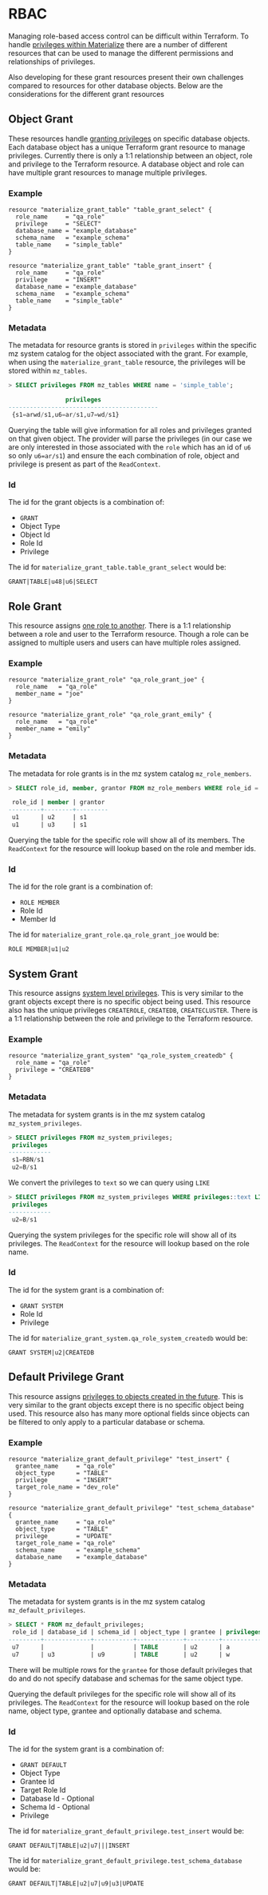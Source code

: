 # RBAC

Managing role-based access control can be difficult within Terraform. To handle [privileges within Materialize](https://materialize.com/docs/manage/access-control/) there are a number of different resources that can be used to manage the different permissions and relationships of privileges.

Also developing for these grant resources present their own challenges compared to resources for other database objects. Below are the considerations for the different grant resources


## Object Grant

These resources handle [granting privileges](https://materialize.com/docs/sql/grant-privilege/) on specific database objects. Each database object has a unique Terraform grant resource to manage privileges. Currently there is only a 1:1 relationship between an object, role and privilege to the Terraform resource. A database object and role can have multiple grant resources to manage multiple privileges.

### Example
```hcl
resource "materialize_grant_table" "table_grant_select" {
  role_name     = "qa_role"
  privilege     = "SELECT"
  database_name = "example_database"
  schema_name   = "example_schema"
  table_name    = "simple_table"
}

resource "materialize_grant_table" "table_grant_insert" {
  role_name     = "qa_role"
  privilege     = "INSERT"
  database_name = "example_database"
  schema_name   = "example_schema"
  table_name    = "simple_table"
}
```

### Metadata
The metadata for resource grants is stored in `privileges` within the specific mz system catalog for the object associated with the grant. For example, when using the `materialize_grant_table` resource, the privileges will be stored within `mz_tables`.

```sql
> SELECT privileges FROM mz_tables WHERE name = 'simple_table';

                privileges
------------------------------------------
 {s1=arwd/s1,u6=ar/s1,u7=wd/s1}
```

Querying the table will give information for all roles and privileges granted on that given object. The provider will parse the privileges (in our case we are only interested in those associated with the `role` which has an id of `u6` so only `u6=ar/s1`) and ensure the each combination of role, object and privilege is present as part of the `ReadContext`.

### Id
The id for the grant objects is a combination of:
* `GRANT`
* Object Type
* Object Id
* Role Id
* Privilege

The id for `materialize_grant_table.table_grant_select` would be:
```
GRANT|TABLE|u48|u6|SELECT
```


## Role Grant

This resource assigns [one role to another](https://materialize.com/docs/sql/grant-role/). There is a 1:1 relationship between a role and user to the Terraform resource. Though a role can be assigned to multiple users and users can have multiple roles assigned.

### Example
```hcl
resource "materialize_grant_role" "qa_role_grant_joe" {
  role_name   = "qa_role"
  member_name = "joe"
}

resource "materialize_grant_role" "qa_role_grant_emily" {
  role_name   = "qa_role"
  member_name = "emily"
}
```

### Metadata
The metadata for role grants is in the mz system catalog `mz_role_members`.

```sql
> SELECT role_id, member, grantor FROM mz_role_members WHERE role_id = 'u1';

 role_id | member | grantor
---------+--------+---------
 u1      | u2     | s1
 u1      | u3     | s1
```

Querying the table for the specific role will show all of its members. The `ReadContext` for the resource will lookup based on the role and member ids.

### Id
The id for the role grant is a combination of:
* `ROLE MEMBER`
* Role Id
* Member Id

The id for `materialize_grant_role.qa_role_grant_joe` would be:
```
ROLE MEMBER|u1|u2
```

## System Grant

This resource assigns [system level privileges](https://materialize.com/docs/sql/grant-privilege/). This is very similar to the grant objects except there is no specific object being used. This resource also has the unique privileges `CREATEROLE`, `CREATEDB`, `CREATECLUSTER`. There is a 1:1 relationship between the role and privilege to the Terraform resource.

### Example
```hcl
resource "materialize_grant_system" "qa_role_system_createdb" {
  role_name = "qa_role"
  privilege = "CREATEDB"
}
```

### Metadata
The metadata for system grants is in the mz system catalog `mz_system_privileges`.

```sql
> SELECT privileges FROM mz_system_privileges;
 privileges
------------
 s1=RBN/s1
 u2=B/s1
```

We convert the privileges to `text` so we can query using `LIKE`

```sql
> SELECT privileges FROM mz_system_privileges WHERE privileges::text LIKE 'qa_role=%';
 privileges
------------
 u2=B/s1
```

Querying the system privileges for the specific role will show all of its privileges. The `ReadContext` for the resource will lookup based on the role name.

### Id
The id for the system grant is a combination of:
* `GRANT SYSTEM`
* Role Id
* Privilege

The id for `materialize_grant_system.qa_role_system_createdb` would be:
```
GRANT SYSTEM|u2|CREATEDB
```

## Default Privilege Grant

This resource assigns [privileges to objects created in the future](https://materialize.com/docs/sql/alter-default-privileges/). This is very similar to the grant objects except there is no specific object being used. This resource also has many more optional fields since objects can be filtered to only apply to a particular database or schema.

### Example
```hcl
resource "materialize_grant_default_privilege" "test_insert" {
  grantee_name     = "qa_role"
  object_type      = "TABLE"
  privilege        = "INSERT"
  target_role_name = "dev_role"
}

resource "materialize_grant_default_privilege" "test_schema_database" {
  grantee_name     = "qa_role"
  object_type      = "TABLE"
  privilege        = "UPDATE"
  target_role_name = "qa_role"
  schema_name      = "example_schema"
  database_name    = "example_database"
}
```

### Metadata
The metadata for system grants is in the mz system catalog `mz_default_privileges`.

```sql
> SELECT * FROM mz_default_privileges;
 role_id | database_id | schema_id | object_type | grantee | privileges
---------+-------------+-----------+-------------+---------+------------
 u7      |             |           | TABLE       | u2      | a
 u7      | u3          | u9        | TABLE       | u2      | w
```

There will be multiple rows for the `grantee` for those default privileges that do and do not specify database and schemas for the same object type.

Querying the default privileges for the specific role will show all of its privileges. The `ReadContext` for the resource will lookup based on the role name, object type, grantee and optionally database and schema.

### Id
The id for the system grant is a combination of:
* `GRANT DEFAULT`
* Object Type
* Grantee Id
* Target Role Id
* Database Id - Optional
* Schema Id - Optional
* Privilege

The id for `materialize_grant_default_privilege.test_insert` would be:
```
GRANT DEFAULT|TABLE|u2|u7|||INSERT
```

The id for `materialize_grant_default_privilege.test_schema_database` would be:
```
GRANT DEFAULT|TABLE|u2|u7|u9|u3|UPDATE
```